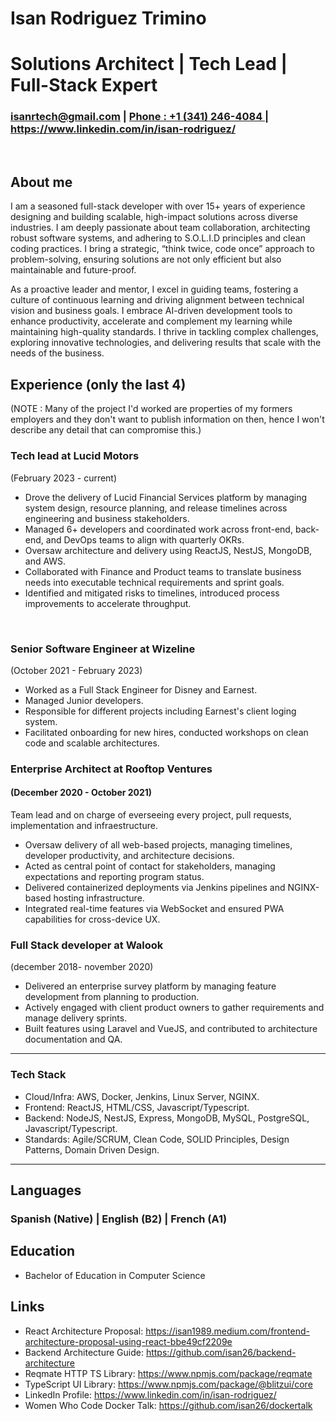 # Isan Rodriguez Trimino
# Solutions Architect | Tech Lead | Full-Stack Expert 
###  isanrtech@gmail.com | <a href="tel:+13412464084">Phone : +1 (341) 246-4084 </a> | https://www.linkedin.com/in/isan-rodriguez/

<br/>

## About me

I am a seasoned full-stack developer with over 15+ years of experience designing and building scalable, high-impact solutions across diverse industries. I am deeply passionate about team collaboration, architecting robust software systems, and adhering to S.O.L.I.D principles and clean coding practices. I bring a strategic, “think twice, code once” approach to problem-solving, ensuring solutions are not only efficient but also maintainable and future-proof.

As a proactive leader and mentor, I excel in guiding teams, fostering a culture of continuous learning and driving alignment between technical vision and business goals. I embrace AI-driven development tools to enhance productivity, accelerate and complement my learning while maintaining high-quality standards. I thrive in tackling complex challenges, exploring innovative technologies, and delivering results that scale with the needs of the business.


## Experience (only the last 4)

(NOTE : Many of the project I'd worked are properties of my formers employers and they don't want to publish information on then, hence I won't describe any detail that can compromise this.)

### Tech lead at Lucid Motors
(February 2023 - current)

- Drove the delivery of Lucid Financial Services platform by managing system design, resource planning, and release timelines across engineering and business stakeholders.
- Managed 6+ developers and coordinated work across front-end, back-end, and DevOps teams to align with quarterly OKRs.
- Oversaw architecture and delivery using ReactJS, NestJS, MongoDB, and AWS.
- Collaborated with Finance and Product teams to translate business needs into executable technical requirements and sprint goals.
- Identified and mitigated risks to timelines, introduced process improvements to accelerate throughput.

<br/>

### Senior Software Engineer at Wizeline
 (October 2021 - February 2023)

 - Worked as a Full Stack Engineer for Disney and Earnest.
 - Managed Junior developers.
 - Responsible for different projects including Earnest's client loging system.
 - Facilitated onboarding for new hires, conducted workshops on clean code and scalable
architectures.


### Enterprise Architect at Rooftop Ventures

#### (December 2020 - October 2021)
Team lead and on charge of everseeing every project, pull requests, implementation and infraestructure.

- Oversaw delivery of all web-based projects, managing timelines, developer productivity, and
architecture decisions.
- Acted as central point of contact for stakeholders, managing expectations and reporting
program status.
- Delivered containerized deployments via Jenkins pipelines and NGINX-based hosting
infrastructure.
- Integrated real-time features via WebSocket and ensured PWA capabilities for cross-device
UX.

### Full Stack developer at Walook
(december 2018- november 2020)

- Delivered an enterprise survey platform by managing feature development from planning to
production.
- Actively engaged with client product owners to gather requirements and manage delivery sprints.
- Built features using Laravel and VueJS, and contributed to architecture documentation and QA.


---

### Tech Stack
- Cloud/Infra: AWS, Docker, Jenkins, Linux Server, NGINX.
- Frontend: ReactJS, HTML/CSS, Javascript/Typescript.
- Backend: NodeJS, NestJS, Express, MongoDB, MySQL, PostgreSQL, Javascript/Typescript.
- Standards: Agile/SCRUM, Clean Code, SOLID Principles, Design Patterns, Domain Driven Design.

---
## Languages
### Spanish (Native) | English (B2) | French (A1)


## Education
- Bachelor of Education in Computer Science

## Links
- React Architecture Proposal: https://isan1989.medium.com/frontend-architecture-proposal-using-react-bbe49cf2209e
- Backend Architecture Guide: https://github.com/isan26/backend-architecture
- Reqmate HTTP TS Library: https://www.npmjs.com/package/reqmate
- TypeScript UI Library: https://www.npmjs.com/package/@blitzui/core
- LinkedIn Profile: https://www.linkedin.com/in/isan-rodriguez/
- Women Who Code Docker Talk: https://github.com/isan26/dockertalk
